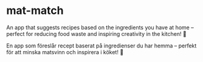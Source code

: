 # mat-match
An app that suggests recipes based on the ingredients you have at home – perfect for reducing food waste and inspiring creativity in the kitchen! 🍳

En app som föreslår recept baserat på ingredienser du har hemma – perfekt för att minska matsvinn och inspirera i köket! 🍳

